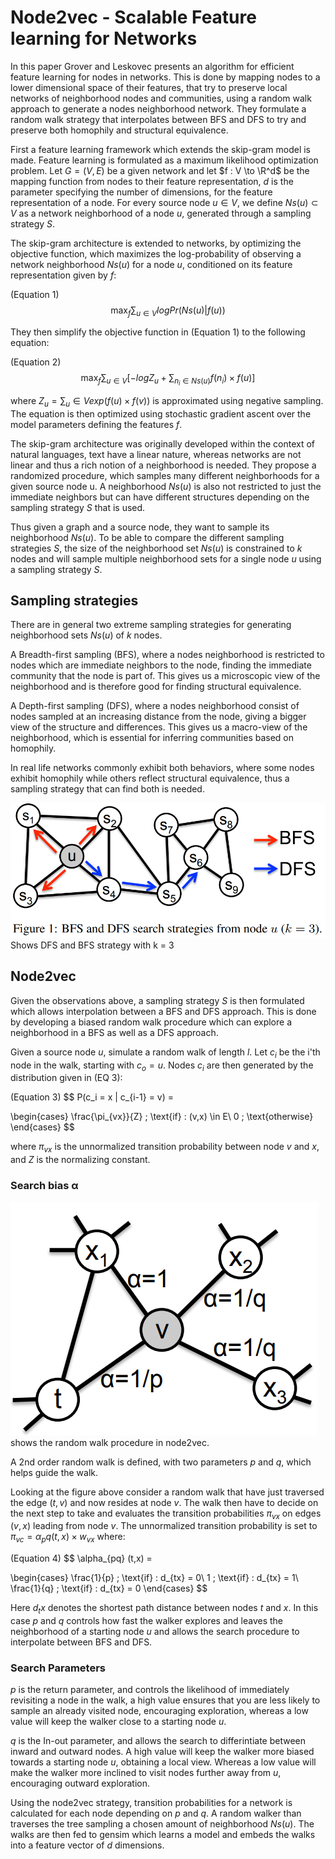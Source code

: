 # Node2vec - Scalable Feature learning for Networks

In this paper Grover and Leskovec presents an algorithm for efficient feature learning for nodes in networks. This is done by mapping nodes to a lower dimensional space of their features, that try to preserve local networks of neighborhood nodes and communities, using a random walk approach to generate a nodes neighborhood network. They formulate a random walk strategy that interpolates between BFS and DFS to try and preserve both homophily and structural equivalence.

First a feature learning framework which extends the skip-gram model is made. Feature learning is formulated as a maximum likelihood optimization problem. Let $G = (V,E)$ be a given network and let $f : V \to \R^d$ be the mapping function from nodes to their feature representation, $d$ is the parameter specifying the number of dimensions, for the feature representation of a node. For every source node $u \in V$, we define $Ns(u) \subset V$ as a network neighborhood of a node $u$, generated through a sampling strategy $S$.

The skip-gram architecture is extended to networks, by optimizing the objective function, which maximizes the log-probability of observing a network neighborhood $Ns(u)$ for a node $u$, conditioned on its feature representation given by $f$:

(Equation 1)
$$
\max_{f}  \sum_{u\in{V}} log Pr(Ns(u)|f(u))
$$

They then simplify the objective function in (Equation 1) to the following equation:

(Equation 2)
$$
\max_{f} \sum_{u\in{V}} [-log Z_u + \sum_{n_i\in{Ns(u)}} f(n_i) \times f(u) ]
$$

where $Z_u = \sum_u\in{V} exp(f(u)\times f(v))$ is approximated using negative sampling. The equation is then optimized using stochastic gradient ascent over the model parameters defining the features $f$.

The skip-gram architecture was originally developed within the context of natural languages, text have a linear nature, whereas networks are not linear and thus a rich notion of a neighborhood is needed. They propose a randomized procedure, which samples many different neighborhoods for a given source node u. A neighborhood $Ns(u)$ is also not restricted to just the immediate neighbors but can have different structures depending on the sampling strategy $S$ that is used.

Thus given a graph and a source node, they want to sample its neighborhood $Ns(u)$. To be able to compare the different sampling strategies $S$, the size of the neighborhood set $Ns(u)$ is constrained to $k$ nodes and will sample multiple neighborhood sets for a single node $u$ using a sampling strategy $S$.

## Sampling strategies

There are in general two extreme sampling strategies for generating neighborhood sets $Ns(u)$ of $k$ nodes.

A Breadth-first sampling (BFS), where a nodes neighborhood is restricted to nodes which are immediate neighbors to the node, finding the immediate community that the node is part of. This gives us a microscopic view of the neighborhood and is therefore good for finding structural equivalence.

A Depth-first sampling (DFS), where a nodes neighborhood consist of nodes sampled at an increasing distance from the node, giving a bigger view of the structure and differences. This gives us a macro-view of the neighborhood, which is essential for inferring communities based on homophily.

In real life networks commonly exhibit both behaviors, where some nodes exhibit homophily while others reflect structural equivalence, thus a sampling strategy that can find both is needed.

![SS](pictures/bfsdfsexample.png)
Shows DFS and BFS strategy with k = 3

## Node2vec

Given the observations above, a sampling strategy $S$ is then formulated which allows interpolation between a BFS and DFS approach. This is done by developing a biased random walk procedure which can explore a neighborhood in a BFS as well as a DFS approach.

Given a source node $u$, simulate a random walk of length $l$. Let $c_i$ be the i'th node in the walk, starting with $c_o = u$. Nodes $c_i$ are then generated by the distribution given in (EQ 3):

(Equation 3)
$$
P(c_i = x | c_{i-1} = v) =

\begin{cases}
\frac{\pi_{vx}}{Z}  \; \text{if} \: (v,x) \in E\\
0 \; \text{otherwise}
\end{cases}
$$

where $\pi_{vx}$ is the unnormalized transition probability between node $v$ and $x$, and $Z$ is the normalizing constant.

### Search bias α

![SB](pictures/randomwalkexample.png)
shows the random walk procedure in node2vec.

A 2nd order random walk is defined, with two parameters $p$ and $q$, which helps guide the walk.

Looking at the figure above consider a random walk that have just traversed the edge $(t, v)$ and now resides at node $v$. The walk then have to decide on the next step to take and evaluates the transition probabilities $\pi_{vx}$ on edges $(v,x)$ leading from node $v$. The unnormalized transition probability is set to $\pi_{vc} = \alpha_pq (t,x) \times w_{vx}$ where:

(Equation 4)
$$
\alpha_{pq} (t,x) = 

\begin{cases} 
\frac{1}{p} \; \text{if} \:  d_{tx} = 0\\
1 \; \text{if} \: d_{tx} = 1\\
\frac{1}{q} \; \text{if} \: d_{tx} = 0
\end{cases}
$$

Here $d_tx$ denotes the shortest path distance between nodes $t$ and $x$. In this case $p$ and $q$ controls how fast the walker explores and leaves the neighborhood of a starting node $u$ and allows the search procedure to interpolate between BFS and DFS.

### Search Parameters

$p$ is the return parameter, and controls the likelihood of immediately revisiting a node in the walk, a high value ensures that you are less likely to sample an already visited node, encouraging exploration, whereas a low value will keep the walker close to a starting node $u$.

$q$ is the In-out parameter, and allows the search to differintiate between inward and outward nodes. A high value will keep the walker more biased towards a starting node $u$, obtaining a local view. Whereas a low value will make the walker more inclined to visit nodes further away from $u$, encouraging outward exploration.

Using the node2vec strategy, transition probabilities for a network is calculated for each node depending on $p$ and $q$. A random walker than traverses the tree sampling a chosen amount of neighborhood $Ns(u)$. The walks are then fed to gensim which learns a model and embeds the walks into a feature vector of $d$ dimensions.




